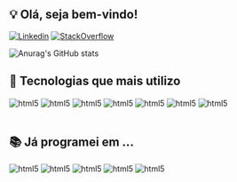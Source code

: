 ## 💡 Olá, seja bem-vindo!

[![Linkedin](https://img.shields.io/badge/LinkedIn-0077B5?style=for-the-badge&logo=linkedin&logoColor=white)](https://www.linkedin.com/in/renan-machado-374419148/)
[![StackOverflow](https://img.shields.io/badge/Stack_Overflow-FE7A16?style=for-the-badge&logo=stack-overflow&logoColor=white)](https://pt.stackoverflow.com/users/245374/elias)

![Anurag's GitHub stats](https://github-readme-stats.vercel.app/api?username=Renan3M&show_icons=true&theme=dark&icon_color=FFFFFF)

## 🚀 Tecnologias que mais utilizo 

<div style="display: inline_block">
  <img align="center" alt="html5" src="https://img.shields.io/badge/Node.js-43853D?style=for-the-badge&logo=node.js&logoColor=white"/>
  <img align="center" alt="html5" src="https://img.shields.io/badge/React-20232A?style=for-the-badge&logo=react&logoColor=61DAFB"/>
  <img align="center" alt="html5" src="https://img.shields.io/badge/Express.js-404D59?style=for-the-badge"/>
  <img align="center" alt="html5" src="https://img.shields.io/badge/TypeScript-007ACC?style=for-the-badge&logo=typescript&logoColor=white"/>
  <img align="center" alt="html5" src="https://img.shields.io/badge/JavaScript-323330?style=for-the-badge&logo=javascript&logoColor=F7DF1E"/>
  <img align="center" alt="html5" src="https://img.shields.io/badge/HTML5-E34F26?style=for-the-badge&logo=html5&logoColor=white"/>
  <img align="center" alt="html5" src="https://img.shields.io/badge/CSS3-1572B6?style=for-the-badge&logo=css3&logoColor=white"/>   
</div>
<br/>

## 📚 Já programei em ...

<div style="display: inline_block">
  <img align="center" alt="html5" src="https://img.shields.io/badge/.NET-5C2D91?style=for-the-badge&logo=.net&logoColor=white"/>
  <img align="center" alt="html5" src="https://img.shields.io/badge/Java-ED8B00?style=for-the-badge&logo=java&logoColor=white"/>
  <img align="center" alt="html5" src="https://img.shields.io/badge/Python-3776AB?style=for-the-badge&logo=python"/>  
  <img align="center" alt="html5" src="https://img.shields.io/badge/Vue.js-35495E?style=for-the-badge&logo=vue.js"/>
  <img align="center" alt="html5" src="https://img.shields.io/badge/Kotlin-0095D5?&style=for-the-badge&logo=kotlin&logoColor=white"/>  
  </div>
<br/>
